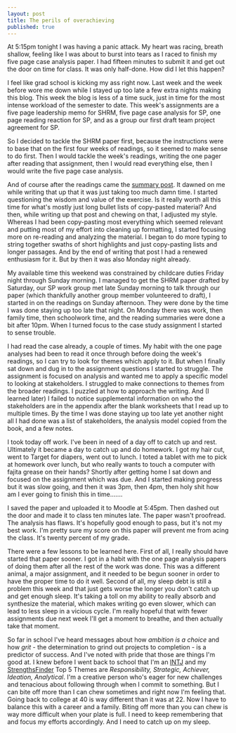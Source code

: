 ```yaml
---
layout: post
title: The perils of overachieving
published: true
---
```


At 5:15pm tonight I was having a panic attack. My heart was racing, breath shallow, feeling like I was about to burst into tears as I raced to finish my five page case analysis paper. I had fifteen minutes to submit it and get out the door on time for class. It was only half-done. How did I let this happen?

I feel like grad school is kicking my ass right now. Last week and the week before wore me down while I stayed up too late a few extra nights making this blog. This week the blog is less of a time suck, just in time for the most intense workload of the semester to date. This week's assignments are a five page leadership memo for SHRM, five page case analysis for SP, one page reading reaction for SP, and as a group our first draft team project agreement for SP.

So I decided to tackle the SHRM paper first, because the instructions were to base that on the first four weeks of readings, so it seemed to make sense to do first. Then I would tackle the week's readings, writing the one pager after reading that assignment, then I would read everything else, then I would write the five page case analysis.

And of course after the readings came the [summary post](/readings-wk-5-f17/). It dawned on me while writing that up that it was just taking too much damn time. I started questioning the wisdom and value of the exercise. Is it really worth all this time for what's mostly just long bullet lists of copy-pasted material? And then, while writing up that post and chewing on that, I adjusted my style. Whereas I had been copy-pasting most everything which seemed relevant and putting most of my effort into cleaning up formatting, I started focusing more on re-reading and analyzing the material. I began to do more typing to string together swaths of short highlights and just copy-pasting lists and longer passages. And by the end of writing that post I had a renewed enthusiasm for it. But by then it was also Monday night already.

My available time this weekend was constrained by childcare duties Friday night through Sunday morning. I managed to get the SHRM paper drafted by Saturday, our SP work group met late Sunday morning to talk through our paper (which thankfully another group member volunteered to draft), I started in on the readings on Sunday afternoon. They were done by the time I was done staying up too late that night. On Monday there was work, then family time, then schoolwork time, and the reading summaries were done a bit after 10pm. When I turned focus to the case study assignment I started to sense trouble.

I had read the case already, a couple of times. My habit with the one page analyses had been to read it once through before doing the week's readings, so I can try to look for themes which apply to it. But when I finally sat down and dug in to the assignment questions I started to struggle. The assignment is focused on analysis and wanted me to apply a specific model to looking at stakeholders. I struggled to make connections to themes from the broader readings. I puzzled at how to approach the writing. And (I learned later) I failed to notice supplemental information on who the stakeholders are in the appendix after the blank worksheets that I read up to multiple times. By the time I was done staying up too late yet another night all I had done was a list of stakeholders, the analysis model copied from the book, and a few notes.

I took today off work. I've been in need of a day off to catch up and rest. Ultimately it became a day to catch up and do homework. I got my hair cut, went to Target for diapers, went out to lunch. I toted a tablet with me to pick at homework over lunch, but who really wants to touch a computer with fajita grease on their hands? Shortly after getting home I sat down and focused on the assignment which was due. And I started making progress but it was slow going, and then it was 3pm, then 4pm, then holy shit how am I ever going to finish this in time.......

I saved the paper and uploaded it to Moodle at 5:45pm. Then dashed out the door and made it to class ten minutes late. The paper wasn't proofread. The analysis has flaws. It's hopefully good enough to pass, but it's not my best work. I'm pretty sure my score on this paper will prevent me from acing the class. It's twenty percent of my grade.

There were a few lessons to be learned here. First of all, I really should have started that paper sooner. I got in a habit with the one page analysis papers of doing them after all the rest of the work was done. This was a different animal, a major assignment, and it needed to be begun sooner in order to have the proper time to do it well. Second of all, my sleep debt is still a problem this week and that just gets worse the longer you don't catch up and get enough sleep. It's taking a toll on my ability to really absorb and synthesize the material, which makes writing go even slower, which can lead to less sleep in a vicious cycle. I'm really hopeful that with fewer assignments due next week I'll get a moment to breathe, and then actually take that moment.

So far in school I've heard messages about how _ambition is a choice_ and how _grit_ - the determination to grind out projects to completion - is a predictor of success. And I've noted with pride that those are things I'm good at. I knew before I went back to school that I'm an [INTJ](https://www.16personalities.com/intj-personality) and my [StrengthsFinder](http://strengths.gallup.com/en-us/default.aspx) Top 5 Themes are _Responsibility, Strategic, Achiever, Ideation, Analytical_. I'm a creative person who's eager for new challenges and tenacious about following through when I commit to something. But I can bite off more than I can chew sometimes and right now I'm feeling that. Going back to college at 40 is way different than it was at 22. Now I have to balance this with a career and a family. Biting off more than you can chew is way more difficult when your plate is full. I need to keep remembering that and focus my efforts accordingly. And I need to catch up on my sleep.
